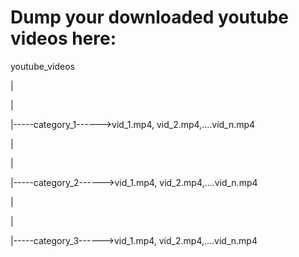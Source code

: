 # Dump your downloaded youtube videos here:

youtube_videos

|

|

|-----category_1------>vid_1.mp4, vid_2.mp4,....vid_n.mp4

|

|

|-----category_2------>vid_1.mp4, vid_2.mp4,....vid_n.mp4

|

|

|-----category_3------>vid_1.mp4, vid_2.mp4,....vid_n.mp4
